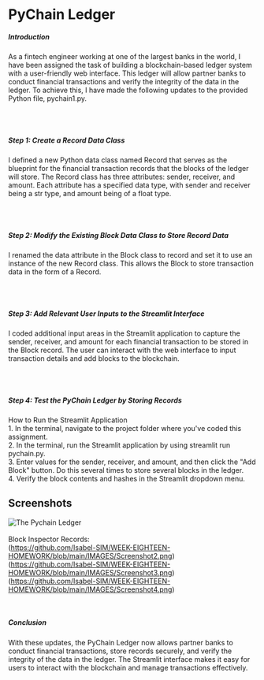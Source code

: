 <h1>PyChain Ledger</h1>

<h5>Introduction</h5>
As a fintech engineer working at one of the largest banks in the world, I have been assigned the task of building a blockchain-based ledger system with a user-friendly web interface. This ledger will allow partner banks to conduct financial transactions and verify the integrity of the data in the ledger. To achieve this, I have made the following updates to the provided Python file, pychain1.py.

<br><br>

<h5>Step 1: Create a Record Data Class</h5>
I defined a new Python data class named Record that serves as the blueprint for the financial transaction records that the blocks of the ledger will store. The Record class has three attributes: sender, receiver, and amount. Each attribute has a specified data type, with sender and receiver being a str type, and amount being of a float type.

<br><br>

<h5>Step 2: Modify the Existing Block Data Class to Store Record Data</h5>
I renamed the data attribute in the Block class to record and set it to use an instance of the new Record class. This allows the Block to store transaction data in the form of a Record.

<br><br>

<h5>Step 3: Add Relevant User Inputs to the Streamlit Interface</h5>
I coded additional input areas in the Streamlit application to capture the sender, receiver, and amount for each financial transaction to be stored in the Block record. The user can interact with the web interface to input transaction details and add blocks to the blockchain.

<br><br>

<h5>Step 4: Test the PyChain Ledger by Storing Records</h5>
How to Run the Streamlit Application<br>
1. In the terminal, navigate to the project folder where you've coded this assignment.<br>
2. In the terminal, run the Streamlit application by using streamlit run pychain.py.<br>
3. Enter values for the sender, receiver, and amount, and then click the "Add Block" button. Do this several times to store several blocks in the ledger.<br>
4. Verify the block contents and hashes in the Streamlit dropdown menu.<br>

## Screenshots

![The Pychain Ledger](https://github.com/Isabel-SIM/WEEK-EIGHTEEN-HOMEWORK/blob/main/IMAGES/Screenshot1.png) <br>
<br>
Block Inspector Records: <br>
(https://github.com/Isabel-SIM/WEEK-EIGHTEEN-HOMEWORK/blob/main/IMAGES/Screenshot2.png) <br>
(https://github.com/Isabel-SIM/WEEK-EIGHTEEN-HOMEWORK/blob/main/IMAGES/Screenshot3.png) <br>
(https://github.com/Isabel-SIM/WEEK-EIGHTEEN-HOMEWORK/blob/main/IMAGES/Screenshot4.png) <br>

<br>

<h5>Conclusion</h5>
With these updates, the PyChain Ledger now allows partner banks to conduct financial transactions, store records securely, and verify the integrity of the data in the ledger. The Streamlit interface makes it easy for users to interact with the blockchain and manage transactions effectively.
